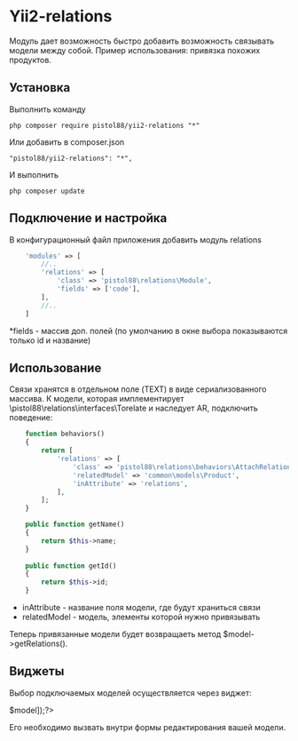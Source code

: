 Yii2-relations
==========
Модуль дает возможность быстро добавить возможность связывать модели между собой. Пример использования: привязка похожих продуктов.

Установка
---------------------------------
Выполнить команду

```
php composer require pistol88/yii2-relations "*"
```

Или добавить в composer.json

```
"pistol88/yii2-relations": "*",
```

И выполнить

```
php composer update
```

Подключение и настройка
---------------------------------
В конфигурационный файл приложения добавить модуль relations
```php
    'modules' => [
        //..
        'relations' => [
            'class' => 'pistol88\relations\Module',
            'fields' => ['code'],
        ],
        //..
    ]
```

*fields - массив доп. полей (по умолчанию в окне выбора показываются только id и название)

Использование
---------------------------------
Связи хранятся в отдельном поле (TEXT) в виде сериализованного массива. К модели, которая имплементирует \pistol88\relations\interfaces\Torelate и наследует AR, подключить поведение:

```php
    function behaviors()
    {
        return [
            'relations' => [
                'class' => 'pistol88\relations\behaviors\AttachRelations',
                'relatedModel' => 'common\models\Product',
                'inAttribute' => 'relations',
            ],
        ];
    }

    public function getName()
    {
        return $this->name;
    }
    
    public function getId()
    {
        return $this->id;
    }
```

* inAttribute - название поля модели, где будут храниться связи
* relatedModel - модель, элементы которой нужно привязывать

Теперь привязанные модели будет возвращаеть метод $model->getRelations().

Виджеты
---------------------------------
Выбор подключаемых моделей осуществляется через виджет:

<?=\pistol88\relations\widgets\Constructor::widget(['model' => $model]);?>

Его необходимо вызвать внутри формы редактирования вашей модели.
